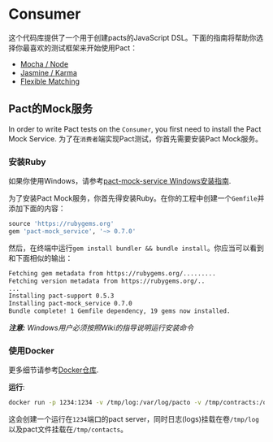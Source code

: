 # Consumer

这个代码库提供了一个用于创建pacts的JavaScript DSL。下面的指南将帮助你选择你最喜欢的测试框架来开始使用Pact：

* [Mocha / Node](documentation/javascript/mocha__node.md)
* [Jasmine / Karma](documentation/javascript/jasmine__karma.md)
* [Flexible Matching](documentation/javascript/flexible_matching.md)

## Pact的Mock服务
In order to write Pact tests on the `Consumer`, you first need to install the Pact Mock Service.
为了在`消费者`端实现Pact测试，你首先需要安装Pact Mock服务。

### 安装Ruby
如果你使用Windows，请参考[pact-mock-service Windows安装指南](https://github.com/bethesque/pact-mock_service/wiki/Installing-the-pact-mock_service-gem-on-Windows).

为了安装Pact Mock服务，你首先得安装Ruby。在你的工程中创建一个`Gemfile`并添加下面的内容：

```ruby
source 'https://rubygems.org'
gem 'pact-mock_service', '~> 0.7.0'
```

然后，在终端中运行`gem install bundler && bundle install`。你应当可以看到和下面相似的输出：

```bash
Fetching gem metadata from https://rubygems.org/.........
Fetching version metadata from https://rubygems.org/..
...
Installing pact-support 0.5.3
Installing pact-mock_service 0.7.0
Bundle complete! 1 Gemfile dependency, 19 gems now installed.
```

_**注意:** Windows用户必须按照Wiki的指导说明运行安装命令_


### 使用Docker 

更多细节请参考[Docker仓库](https://github.com/madkom/docker/tree/master/pact-mock-service).

**运行**:

```bash
docker run -p 1234:1234 -v /tmp/log:/var/log/pacto -v /tmp/contracts:/opt/contracts madkom/pact-mock-service
```
这会创建一个运行在`1234`端口的pact server，同时日志(logs)挂载在卷`/tmp/log`以及pact文件挂载在`/tmp/contacts`。